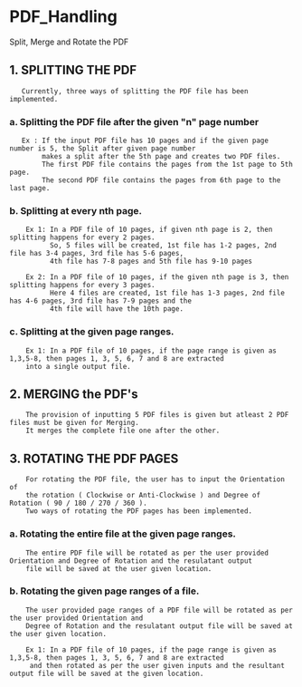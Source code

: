 # PDF_Handling
Split, Merge and Rotate the PDF

## 1. SPLITTING THE PDF
       Currently, three ways of splitting the PDF file has been implemented.

### a. Splitting the PDF file after the given "n" page number
       Ex : If the input PDF file has 10 pages and if the given page number is 5, the Split after given page number 
            makes a split after the 5th page and creates two PDF files.
            The first PDF file contains the pages from the 1st page to 5th page.
            The second PDF file contains the pages from 6th page to the last page.
            
### b. Splitting at every nth page.

        Ex 1: In a PDF file of 10 pages, if given nth page is 2, then splitting happens for every 2 pages.
              So, 5 files will be created, 1st file has 1-2 pages, 2nd file has 3-4 pages, 3rd file has 5-6 pages,
              4th file has 7-8 pages and 5th file has 9-10 pages
             
        Ex 2: In a PDF file of 10 pages, if the given nth page is 3, then splitting happens for every 3 pages.
              Here 4 files are created, 1st file has 1-3 pages, 2nd file has 4-6 pages, 3rd file has 7-9 pages and the
              4th file will have the 10th page.
              
### c. Splitting at the given page ranges.

        Ex 1: In a PDF file of 10 pages, if the page range is given as 1,3,5-8, then pages 1, 3, 5, 6, 7 and 8 are extracted
        into a single output file.
        
## 2. MERGING the PDF's
    
        The provision of inputting 5 PDF files is given but atleast 2 PDF files must be given for Merging. 
        It merges the complete file one after the other.
        
## 3. ROTATING THE PDF PAGES
    
        For rotating the PDF file, the user has to input the Orientation of
        the rotation ( Clockwise or Anti-Clockwise ) and Degree of Rotation ( 90 / 180 / 270 / 360 ).
        Two ways of rotating the PDF pages has been implemented.
        
### a. Rotating the entire file at the given page ranges.        
        
        The entire PDF file will be rotated as per the user provided Orientation and Degree of Rotation and the resulatant output
        file will be saved at the user given location.
        
### b. Rotating the given page ranges of a file.

        The user provided page ranges of a PDF file will be rotated as per the user provided Orientation and 
        Degree of Rotation and the resulatant output file will be saved at the user given location.
        
        Ex 1: In a PDF file of 10 pages, if the page range is given as 1,3,5-8, then pages 1, 3, 5, 6, 7 and 8 are extracted
         and then rotated as per the user given inputs and the resultant output file will be saved at the given location.



